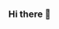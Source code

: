 ### Hi there 👋

<!--
**ZillionTriches/ZillionTriches** is a ✨ _special_ ✨ repository because its `README.md` (this file) appears on your GitHub profile.

Here are some ideas to get you started:

- 🔭 I’m currently working on ...
- 🌱 I’m currently learning JavaScript
- 👯 I’m looking to collaborate on ...
- 🤔 I’m looking for help with ...
- 💬 Ask me about Fundamentals on programming
- 📫 How to reach me: ...
- 😄 Pronouns: ...
- ⚡ Fun fact: Have an IQ over 130
-->
